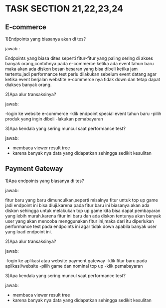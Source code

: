 # TASK SECTION 21,22,23,24

## E-commerce

1)Endpoints yang biasanya akan di tes?

jawab :

Endpoints yang biasa dites seperti fitur-fitur yang paling sering di akses banyak orang,contohnya pada e-commerce
ketika ada event tahun baru maka akan ada diskon besar-besaran yang bisa dibeli ketika jam tertentu.jadi performance
test perlu dilakukan sebelum event datang agar ketika event berjalan webstite e-commerce nya tidak down dan
tetap dapat diakses banyak orang.

2)Apa alur transaksinya?

jawab:

-login ke website e-commerce
-klik endpoint special event tahun baru 
-pilih produk yang ingin dibeli
-lakukan pemabayaran

3)Apa kendala yang sering muncul saat performance test?

jawab:

- membaca viewer result tree
- karena banyak nya data yang didapatkan sehingga sedikit kesulitan



## Payment Gateway
1)Apa endpoints yang biasanya di tes?

jawab:

fitur baru yang baru dimunculkan,seperti misalnya fitur untuk top up game jadi endpoint ini bisa diuji.karena
pada fitur baru ini biasanya akan ada diskon sehingga untuk melakukan top up game kita bisa dapat pembayaran 
yang lebih murah.karena fitur ini baru dan ada diskon tentunya akan banyak user yang akan mencoba menggunakan
fitur ini,maka dari itu diperlukan performance test pada endpoints ini agar tidak down apabila banyak user yang
load endpoint ini.

2)Apa alur transaksinya?

jawab:

-login ke aplikasi atau website payment gateway
-klik fitur baru pada aplikasi/website
-pilih game dan nominal top up 
-klik pemabayaran

3)Apa kendala yang sering muncul saat performance test?

jawab:

- membaca viewer result tree
- karena banyak nya data yang didapatkan sehingga sedikit kesulitan